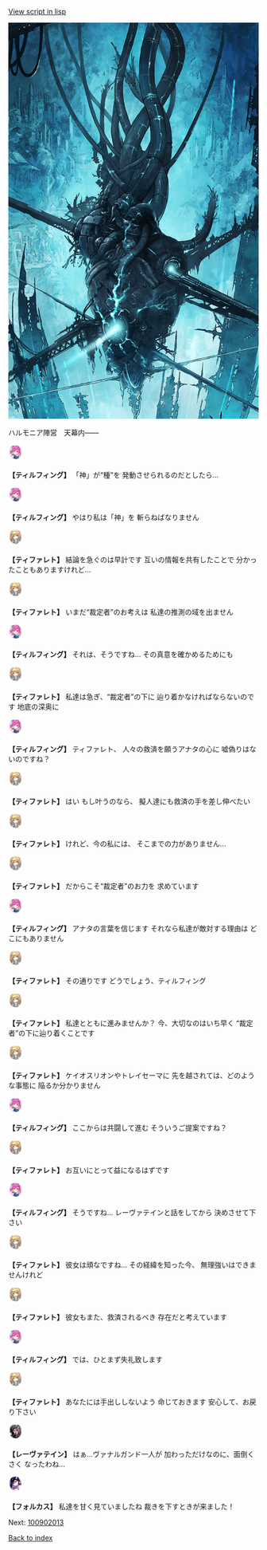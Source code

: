 [View script in lisp](../scripts/100902011.txt)

![underground_world.png](../images/backgrounds/underground_world.png)

ハルモニア陣営　天幕内――

<img src="../images/units/3101411.png" alt="3101411.png" height="34"/>

**【ティルフィング】**
「神」が“種”を
発動させられるのだとしたら…

<img src="../images/units/3101411.png" alt="3101411.png" height="34"/>

**【ティルフィング】**
やはり私は「神」を
斬らねばなりません

<img src="../images/units/3503211.png" alt="3503211.png" height="34"/>

**【ティファレト】**
結論を急ぐのは早計です
互いの情報を共有したことで
分かったこともありますけれど…

<img src="../images/units/3503211.png" alt="3503211.png" height="34"/>

**【ティファレト】**
いまだ“裁定者”のお考えは
私達の推測の域を出ません

<img src="../images/units/3101411.png" alt="3101411.png" height="34"/>

**【ティルフィング】**
それは、そうですね…
その真意を確かめるためにも

<img src="../images/units/3503211.png" alt="3503211.png" height="34"/>

**【ティファレト】**
私達は急ぎ、“裁定者”の下に
辿り着かなければならないのです
地底の深奥に

<img src="../images/units/3101411.png" alt="3101411.png" height="34"/>

**【ティルフィング】**
ティファレト、
人々の救済を願うアナタの心に
嘘偽りはないのですね？

<img src="../images/units/3503211.png" alt="3503211.png" height="34"/>

**【ティファレト】**
はい
もし叶うのなら、
擬人達にも救済の手を差し伸べたい

<img src="../images/units/3503211.png" alt="3503211.png" height="34"/>

**【ティファレト】**
けれど、今の私には、
そこまでの力がありません…

<img src="../images/units/3503211.png" alt="3503211.png" height="34"/>

**【ティファレト】**
だからこそ“裁定者”のお力を
求めています

<img src="../images/units/3101411.png" alt="3101411.png" height="34"/>

**【ティルフィング】**
アナタの言葉を信じます
それなら私達が敵対する理由は
どこにもありません

<img src="../images/units/3503211.png" alt="3503211.png" height="34"/>

**【ティファレト】**
その通りです
どうでしょう、ティルフィング

<img src="../images/units/3503211.png" alt="3503211.png" height="34"/>

**【ティファレト】**
私達とともに進みませんか？
今、大切なのはいち早く
“裁定者”の下に辿り着くことです

<img src="../images/units/3503211.png" alt="3503211.png" height="34"/>

**【ティファレト】**
ケイオスリオンやトレイセーマに
先を越されては、どのような事態に
陥るか分かりません

<img src="../images/units/3101411.png" alt="3101411.png" height="34"/>

**【ティルフィング】**
ここからは共闘して進む
そういうご提案ですね？

<img src="../images/units/3503211.png" alt="3503211.png" height="34"/>

**【ティファレト】**
お互いにとって益になるはずです

<img src="../images/units/3101411.png" alt="3101411.png" height="34"/>

**【ティルフィング】**
そうですね…
レーヴァテインと話をしてから
決めさせて下さい

<img src="../images/units/3503211.png" alt="3503211.png" height="34"/>

**【ティファレト】**
彼女は頑なですね…
その経緯を知った今、
無理強いはできませんけれど

<img src="../images/units/3503211.png" alt="3503211.png" height="34"/>

**【ティファレト】**
彼女もまた、救済されるべき
存在だと考えています

<img src="../images/units/3101411.png" alt="3101411.png" height="34"/>

**【ティルフィング】**
では、ひとまず失礼致します

<img src="../images/units/3503211.png" alt="3503211.png" height="34"/>

**【ティファレト】**
あなたには手出ししないよう
命じておきます
安心して、お戻り下さい

<img src="../images/units/3100211.png" alt="3100211.png" height="34"/>

**【レーヴァテイン】**
はぁ…ヴァナルガンド一人が
加わっただけなのに、面倒くさく
なったわね…

<img src="../images/units/3301811.png" alt="3301811.png" height="34"/>

**【フォルカス】**
私達を甘く見ていましたね
裁きを下すときが来ました！

Next: [100902013](100902013.md)

[Back to index](index.md)
